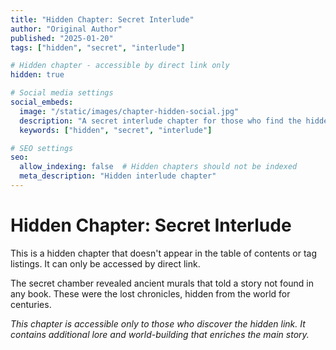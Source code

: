 ```yaml
---
title: "Hidden Chapter: Secret Interlude"
author: "Original Author"
published: "2025-01-20"
tags: ["hidden", "secret", "interlude"]

# Hidden chapter - accessible by direct link only
hidden: true

# Social media settings
social_embeds:
  image: "/static/images/chapter-hidden-social.jpg"
  description: "A secret interlude chapter for those who find the hidden link"
  keywords: ["hidden", "secret", "interlude"]

# SEO settings
seo:
  allow_indexing: false  # Hidden chapters should not be indexed
  meta_description: "Hidden interlude chapter"
---
```


# Hidden Chapter: Secret Interlude

This is a hidden chapter that doesn't appear in the table of contents or tag listings. It can only be accessed by direct link.

The secret chamber revealed ancient murals that told a story not found in any book. These were the lost chronicles, hidden from the world for centuries.

*This chapter is accessible only to those who discover the hidden link. It contains additional lore and world-building that enriches the main story.*